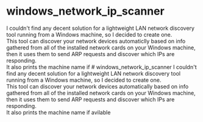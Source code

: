 # windows_network_ip_scanner
I couldn't find any decent solution for a lightweight LAN network discovery tool running from a Windows machine, so I decided to create one.\
This tool can discover your network devices automaticlly based on info gathered from all of the installed network cards on your Windows machine, then it uses them to send ARP requests and discover which IPs are responding.\
It also prints the machine name if # windows_network_ip_scanner
I couldn't find any decent solution for a lightweight LAN network discovery tool running from a Windows machine, so I decided to create one.\
This tool can discover your network devices automatically  based on info gathered from all of the installed network cards on your Windows machine, then it uses them to send ARP requests and discover which IPs are responding.\
It also prints the machine name if avilable
